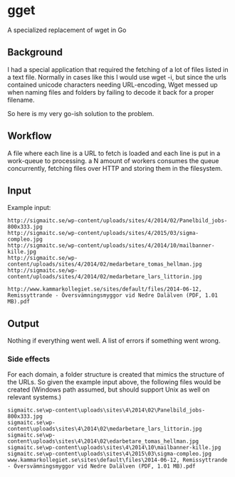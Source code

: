 # gget
A specialized replacement of wget in Go

## Background
I had a special application that required the fetching of a lot of files listed in a text file.
Normally in cases like this I would use wget -i, but since the urls contained unicode characters needing URL-encoding, 
Wget messed up when naming files and folders by failing to decode it back for a proper filename.

So here is my very go-ish solution to the problem.

## Workflow
A file where each line is a URL to fetch is loaded and each line is put in a work-queue to processing.
a N amount of workers consumes the queue concurrently, fetching files over HTTP and storing them in the filesystem.

## Input
Example input:

````
http://sigmaitc.se/wp-content/uploads/sites/4/2014/02/Panelbild_jobs-800x333.jpg
http://sigmaitc.se/wp-content/uploads/sites/4/2015/03/sigma-compleo.jpg
http://sigmaitc.se/wp-content/uploads/sites/4/2014/10/mailbanner-kille.jpg
http://sigmaitc.se/wp-content/uploads/sites/4/2014/02/medarbetare_tomas_hellman.jpg
http://sigmaitc.se/wp-content/uploads/sites/4/2014/02/medarbetare_lars_littorin.jpg

http://www.kammarkollegiet.se/sites/default/files/2014-06-12, Remissyttrande - Översvämningsmyggor vid Nedre Dalälven (PDF, 1.01 MB).pdf
````

## Output
Nothing if everything went well. A list of errors if something went wrong.

### Side effects
For each domain, a folder structure is created that mimics the structure of the URLs.
So given the example input above, the following files would be created (Windows path assumed, but should support Unix as well on relevant systems.)
````
sigmaitc.se\wp-content\uploads\sites\4\2014\02\Panelbild_jobs-800x333.jpg
sigmaitc.se\wp-content\uploads\sites\4\2014\02\medarbetare_lars_littorin.jpg
sigmaitc.se\wp-content\uploads\sites\4\2014\02\edarbetare_tomas_hellman.jpg
sigmaitc.se\wp-content\uploads\sites\4\2014\10\mailbanner-kille.jpg
sigmaitc.se\wp-content\uploads\sites\4\2015\03\sigma-compleo.jpg
www.kammarkollegiet.se\sites\default\files\2014-06-12, Remissyttrande - Översvämningsmyggor vid Nedre Dalälven (PDF, 1.01 MB).pdf
````


